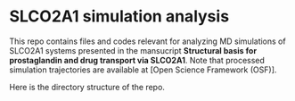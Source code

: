 # SLCO2A1 simulation analysis
This repo contains files and codes relevant for analyzing MD simulations of SLCO2A1 systems presented in the mansucript **Structural basis for prostaglandin and drug transport via SLCO2A1**. Note that processed simulation trajectories are available at [Open Science Framework (OSF)]. 

Here is the directory structure of the repo.
```
```


